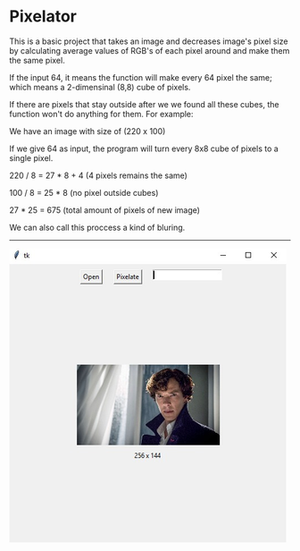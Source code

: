 # Pixelator

This is a basic project that takes an image and decreases image's pixel size by calculating average values of RGB's of each pixel around and make them the same pixel. 

If the input 64, it means the function will make every 64 pixel the same; which means a 2-dimensinal (8,8) cube of pixels. 

If there are pixels that stay outside after we we found all these cubes, the function won't do anything for them. For example:

We have an image with size of (220 x 100)

If we give 64 as input, the program will turn every 8x8 cube of pixels to a single pixel.

220 / 8 = 27 * 8 + 4 (4 pixels remains the same)

100 / 8 = 25 * 8 (no pixel outside cubes)

27 * 25 = 675 (total amount of pixels of new image)

We can also call this proccess a kind of bluring.

<hr>

![](before_pixelate.png)
